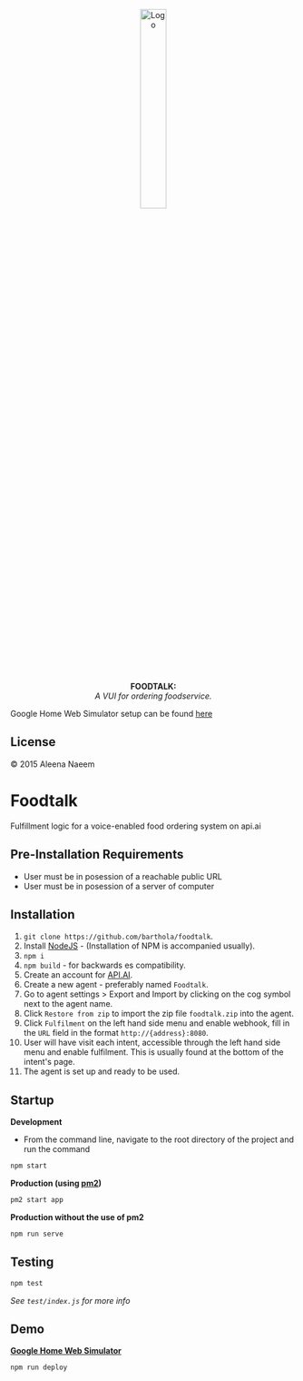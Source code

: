 <p align="center">
  <img src="https://github.com/barthola/foodtalk/logo.png" alt="Logo" width="30%">
</p>

<p align="center">
  <b>FOODTALK:</b>
  <br>
  <i>A VUI for ordering foodservice.</i>
</p>

Google Home Web Simulator setup can be found [here](https://developers.google.com/actions/tools/fulfillment-hosting#deploying_to_google_app_engine)

## License
© 2015 Aleena Naeem

# Foodtalk
Fulfillment logic for a voice-enabled food ordering system on api.ai

## Pre-Installation Requirements
- User must be in posession of a reachable public URL
- User must be in posession of a server of computer

## Installation

1. `git clone https://github.com/barthola/foodtalk`.
2. Install [NodeJS](https://nodejs.org/en/download/) - (Installation of NPM is accompanied usually).
3. `npm i`
4. `npm build` - for backwards es compatibility.
5. Create an account for [API.AI](https://api.ai/).
6. Create a new agent - preferably named `Foodtalk`.
7. Go to agent settings > Export and Import by clicking on the cog symbol next to the agent name.
8. Click `Restore from zip` to import the zip file `foodtalk.zip` into the agent.
9. Click `Fulfilment` on the left hand side menu and enable webhook, fill in the `URL` field in the format `http://{address}:8080`.
10. User will have visit each intent, accessible through the left hand side menu and enable fulfilment. This is usually found at the bottom of the intent's page.
11. The agent is set up and ready to be used.

## Startup

**Development**
- From the command line, navigate to the root directory of the project and run the command

```bash
npm start
```

**Production (using [pm2](https://github.com/Unitech/pm2))**
```bash
pm2 start app
```

**Production without the use of pm2**
```bash
npm run serve
```

## Testing
```bash
npm test
```
*See `test/index.js` for more info*

## Demo

**[Google Home Web Simulator](https://developers.google.com/actions/tools/web-simulator)**
```bash
npm run deploy
```
